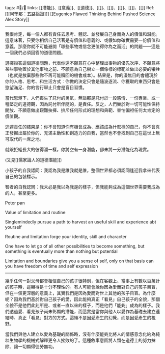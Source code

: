 tags: #📝️/🌿 
links: [[潛能]]、[[意義]]、[[道德]]、[[]]、[[]]、[[]]、[[]]、[[]]
Ref: 
[[[阿奎那：五路論證]]]
[[Eugenics Flawed Thinking Behind Pushed Science  Alex Story]]

---
我很肯定，每一個人都有責任去思考、體認、並發展自己身而為人的價值和潛能。這意味著，只要你相信自己活著是有價值和意義的、或假如你確實需要一份價值和意義，那麼你就不可能避開「哪些事物或信念更值得你為之而活」的問題——這是一個我們必須回答的道德問題。

選擇拒答這個道德問題，代表你還不願意在心中整理出事物的優先次序、不願意將某些事物置於其他事物之前、不願意為自己樹立一個像樣的標靶並做出必要的犧牲（也就是放棄那些你不再可能贖回的機會成本）。結果是，你的漫無目的會體現於你的人格、思考、和生活方式：你做的決定只會是隨波逐流、你獲取的東西只會是慾望滿足、你的言行舉止只會是盲目習慣。

當代思潮下，人們喪失了託付的勇氣，無論那是託付於一段感情、一份專業、或一種堅定的道德觀，因為託付所伴隨的，是責任。反之，人們樂於對一切可能性保持開放、不願意做出艱難抉擇、排斥任何形式的理想和典範、害怕偏袒任何太肯定的價值觀。

逃避責任的結果是：你不會知道你有機會成為、應該成為什麼樣的自己，你不會真正發掘出屬於你的、充滿主動性和創造力的自我，當然也不會找到自己在這世上無可取代的一席之地。

就跟拒絕長大的彼得潘一樣，你將空有一身潛能，卻未將一分潛能化為現實。

(又見[[儒家論人的道德潛能]])
  


小孩子的自我認同：我認為我是誰我就是誰，整個世界都必須認同逢迎我拿來代表自己的包裝標示。

智者的自我認同：我未必是我以為我是的樣子，但我能夠成為這個世界需要我成為的人，甚至更多。

  

Peter pan

Value of limitation and routine

Singlemindedly pursue a path to harvest an useful skill and experience abt yourself

Routine and limitation forge your identity, skill and character

One have to let go of all other possibilities to become something, but something is eventually more than nothing but potential

Limitation and boundaries give you a sense of self, only on that basis can you have freedom of time and self expression

---
幾乎任何一對父母都會相信自己的孩子很特別，但在客觀上、當事上有數以百萬計的孩子時，這顯得是十分不理性的。有人可能會說你因為愛而對自己的孩子目盲，但在一個更深層的意義上，其實我們是因為愛而對世上其他的孩子目盲。為什麼呢？因為我們基於對自己孩子的愛，因此能夠真正「看見」自己孩子的全貌，那個全貌不是他們此刻所是、或者一直以來的樣子，而是他們「能夠」成為的樣子。我們透過愛、看見孩子尚未彰顯的潛能，而這實是當你與他人以愛作為基礎去建立連結時、真正「看見」對方的方式。這絕不是因愛產生的幻覺，而是因愛產生的視野。

當我們與他人建立以愛為基礎的關係時，沒有什麼能夠比將人的情感意念化約為純粹生物學的機械式解釋更令人挫敗的了。這種敘事意圖將人類在道德上的努力抹除、讓一切顯得徒勞無功。

